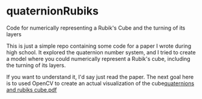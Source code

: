 # quaternionRubiks
Code for numerically representing a Rubik's Cube and the turning of its layers

This is just a simple repo containing some code for a paper I wrote during high school. It explored the quaternion number system, and I tried to create a model where you could numerically represent a Rubik's cube, including the turning of its layers.

If you want to understand it, I'd say just read the paper. The next goal here is to used OpenCV to create an actual visualization of the cube[quaternions and rubiks cube.pdf](https://github.com/kalyanoliveira/quaternionRubiks/files/9845835/quaternions.and.rubiks.cube.pdf)

